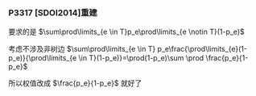### P3317 [SDOI2014]重建

要求的是 $\sum\prod\limits_{e \in T}p_e\prod\limits_{e \notin T}(1-p_e)$

考虑不涉及非树边 $\sum\prod\limits_{e \in T} p_e\frac{\prod\limits_{e}(1-p_e)}{\prod\limits_{e \in T}(1-p_e)}=\prod(1-p_e)\sum \prod \frac{p_e}{1-p_e}$

所以权值改成 $\frac{p_e}{1-p_e}$ 就好了